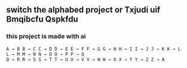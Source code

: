 ## switch the alphabed project or Txjudi uif Bmqibcfu Qspkfdu

### this project is made with ai


```
A → B B → C C → D D → E E → F F → G G → H H → I I → J J → K K → L
L → M M → N N → O O → P P → Q
Q → R R → S S → T T → U U → V V → W W → X X → Y Y → Z Z → A
```
